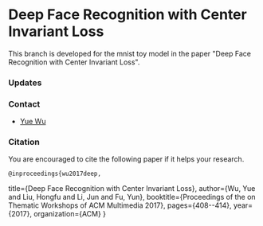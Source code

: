 # Deep Face Recognition with Center Invariant Loss

This branch is developed for the mnist toy model in the paper "Deep Face Recognition with Center Invariant Loss".
    
### Updates

### Contact 
- [Yue Wu](http://www1.ece.neu.edu/~yuewu/)

### Citation
You are encouraged to cite the following paper if it helps your research. 


	@inproceedings{wu2017deep,
  title={Deep Face Recognition with Center Invariant Loss},
  author={Wu, Yue and Liu, Hongfu and Li, Jun and Fu, Yun},
  booktitle={Proceedings of the on Thematic Workshops of ACM Multimedia 2017},
  pages={408--414},
  year={2017},
  organization={ACM}
}

